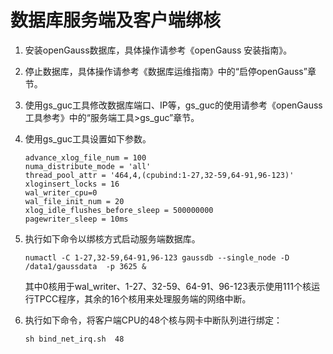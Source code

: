 # 数据库服务端及客户端绑核<a name="ZH-CN_TOPIC_0263913273"></a>

1.  安装openGauss数据库，具体操作请参考《openGauss 安装指南》。
2.  停止数据库，具体操作请参考《数据库运维指南》中的“启停openGauss”章节。
3.  使用gs\_guc工具修改数据库端口、IP等，gs\_guc的使用请参考《openGauss 工具参考》中的“服务端工具\>gs\_guc”章节。
4.  使用gs\_guc工具设置如下参数。

    ```
    advance_xlog_file_num = 100
    numa_distribute_mode = 'all'
    thread_pool_attr = '464,4,(cpubind:1-27,32-59,64-91,96-123)'
    xloginsert_locks = 16
    wal_writer_cpu=0
    wal_file_init_num = 20
    xlog_idle_flushes_before_sleep = 500000000
    pagewriter_sleep = 10ms
    ```

5.  执行如下命令以绑核方式启动服务端数据库。

    ```
    numactl -C 1-27,32-59,64-91,96-123 gaussdb --single_node -D /data1/gaussdata  -p 3625 &
    ```

    其中0核用于wal_writer、1-27、32-59、64-91、96-123表示使用111个核运行TPCC程序，其余的16个核用来处理服务端的网络中断。

6.  执行如下命令，将客户端CPU的48个核与网卡中断队列进行绑定：

    ```
    sh bind_net_irq.sh  48
    ```
   
